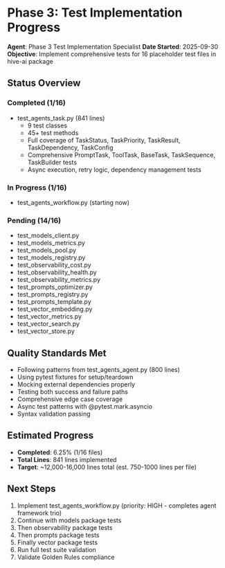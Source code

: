 # Phase 3: Test Implementation Progress

**Agent**: Phase 3 Test Implementation Specialist
**Date Started**: 2025-09-30
**Objective**: Implement comprehensive tests for 16 placeholder test files in hive-ai package

## Status Overview

### Completed (1/16)
- test_agents_task.py (841 lines)
  - 9 test classes
  - 45+ test methods
  - Full coverage of TaskStatus, TaskPriority, TaskResult, TaskDependency, TaskConfig
  - Comprehensive PromptTask, ToolTask, BaseTask, TaskSequence, TaskBuilder tests
  - Async execution, retry logic, dependency management tests

### In Progress (1/16)
- test_agents_workflow.py (starting now)

### Pending (14/16)
- test_models_client.py
- test_models_metrics.py
- test_models_pool.py
- test_models_registry.py
- test_observability_cost.py
- test_observability_health.py
- test_observability_metrics.py
- test_prompts_optimizer.py
- test_prompts_registry.py
- test_prompts_template.py
- test_vector_embedding.py
- test_vector_metrics.py
- test_vector_search.py
- test_vector_store.py

## Quality Standards Met

- Following patterns from test_agents_agent.py (800 lines)
- Using pytest fixtures for setup/teardown
- Mocking external dependencies properly
- Testing both success and failure paths
- Comprehensive edge case coverage
- Async test patterns with @pytest.mark.asyncio
- Syntax validation passing

## Estimated Progress

- **Completed**: 6.25% (1/16 files)
- **Total Lines**: 841 lines implemented
- **Target**: ~12,000-16,000 lines total (est. 750-1000 lines per file)

## Next Steps

1. Implement test_agents_workflow.py (priority: HIGH - completes agent framework trio)
2. Continue with models package tests
3. Then observability package tests
4. Then prompts package tests
5. Finally vector package tests
6. Run full test suite validation
7. Validate Golden Rules compliance